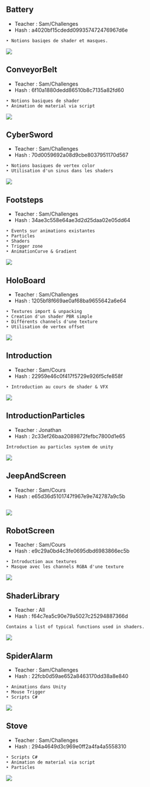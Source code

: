 
## Battery
- Teacher : Sam/Challenges
- Hash : a4020bf15cdedd099357472476967d6e
```
‣ Notions basiqes de shader et masques.
```
![](/Challenges/Battery.jpg)


## ConveyorBelt
- Teacher : Sam/Challenges
- Hash : 6f10a1880dedd86510b8c7135a82fd60
```
‣ Notions basiques de shader
‣ Animation de material via script
```
![](/Challenges/ConveyorBelt.jpg)


## CyberSword
- Teacher : Sam/Challenges
- Hash : 70d0059692a08d9cbe8037951170d567
```
‣ Notions basiques de vertex color
‣ Utilisation d'un sinus dans les shaders
```
![](/Challenges/CyberSword.jpg)


## Footsteps
- Teacher : Sam/Challenges
- Hash : 34ae3c558e64ae3d2d25daa02e05dd64
```
‣ Events sur animations existantes
‣ Particles
‣ Shaders
‣ Trigger zone
‣ AnimationCurve & Gradient
```
![](/Challenges/Footsteps.jpg)


## HoloBoard
- Teacher : Sam/Challenges
- Hash : 1205bf8f669ae0af68ba9655642a6e64
```
‣ Textures import & unpacking
‣ Creation d'un shader PBR simple
‣ Différents channels d'une texture
‣ Utilisation de vertex offset
```
![](/Challenges/HoloBoard.jpg)


## Introduction
- Teacher : Sam/Cours
- Hash : 22959e46c0f417f5729e926f5cfe858f
```
‣ Introduction au cours de shader & VFX
```
![](/Challenges/Introduction.jpg)


## IntroductionParticles
- Teacher : Jonathan
- Hash : 2c33ef26baa2089872fefbc7800d1e65
```
Introduction au particles system de unity
```
![](/Challenges/IntroductionParticles.jpg)


## JeepAndScreen
- Teacher : Sam/Cours
- Hash : e65d36d5101747f967e9e742787a9c5b
```

```
![](/Challenges/JeepAndScreen.jpg)


## RobotScreen
- Teacher : Sam/Cours
- Hash : e9c29a0bd4c3fe0695dbd6983866ec5b
```
‣ Introduction aux textures
‣ Masque avec les channels RGBA d'une texture
```
![](/Challenges/RobotScreen.jpg)


## ShaderLibrary
- Teacher : All
- Hash : f64c7ea5c90e79a5027c25294887366d
```
Contains a list of typical functions used in shaders.
```
![](/Challenges/ShaderLibrary.jpg)


## SpiderAlarm
- Teacher : Sam/Challenges
- Hash : 22fcb0d59ae652a8463170dd38a8e840
```
‣ Animations dans Unity
‣ Mouse Trigger
‣ Scripts C#
```
![](/Challenges/SpiderAlarm.jpg)


## Stove
- Teacher : Sam/Challenges
- Hash : 294a4649d3c969e0ff2a4fa4a5558310
```
‣ Scripts C#
‣ Animation de material via script
‣ Particles
```
![](/Challenges/Stove.jpg)

